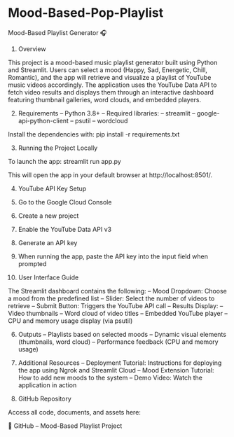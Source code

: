 # Mood-Based-Pop-Playlist
Mood-Based Playlist Generator 🎧

1. Overview

This project is a mood-based music playlist generator built using Python and Streamlit. Users can select a mood (Happy, Sad, Energetic, Chill, Romantic), and the app will retrieve and visualize a playlist of YouTube music videos accordingly. The application uses the YouTube Data API to fetch video results and displays them through an interactive dashboard featuring thumbnail galleries, word clouds, and embedded players.

2. Requirements
– Python 3.8+
– Required libraries:
– streamlit
– google-api-python-client
– psutil
– wordcloud

Install the dependencies with:
pip install -r requirements.txt

3. Running the Project Locally

To launch the app:
streamlit run app.py

This will open the app in your default browser at http://localhost:8501/.

4. YouTube API Key Setup
1. Go to the Google Cloud Console
2. Create a new project
3. Enable the YouTube Data API v3
4. Generate an API key
5. When running the app, paste the API key into the input field when prompted

5. User Interface Guide

The Streamlit dashboard contains the following:
– Mood Dropdown: Choose a mood from the predefined list
– Slider: Select the number of videos to retrieve
– Submit Button: Triggers the YouTube API call
– Results Display:
– Video thumbnails
– Word cloud of video titles
– Embedded YouTube player
– CPU and memory usage display (via psutil)

6. Outputs
– Playlists based on selected moods
– Dynamic visual elements (thumbnails, word cloud)
– Performance feedback (CPU and memory usage)

7. Additional Resources
– Deployment Tutorial: Instructions for deploying the app using Ngrok and Streamlit Cloud
– Mood Extension Tutorial: How to add new moods to the system
– Demo Video: Watch the application in action

8. GitHub Repository

Access all code, documents, and assets here:

🔗 GitHub – Mood-Based Playlist Project
